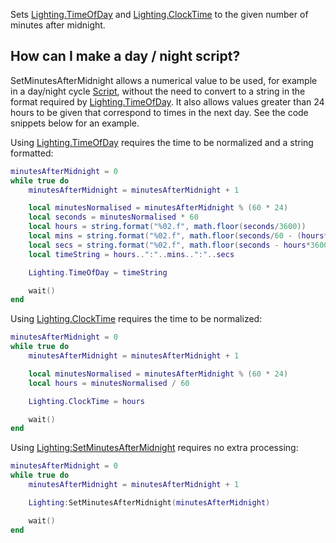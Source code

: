 Sets [Lighting.TimeOfDay](https://developer.roblox.com/en-us/api-reference/property/Lighting/TimeOfDay) and [Lighting.ClockTime](https://developer.roblox.com/en-us/api-reference/property/Lighting/ClockTime) to the given number of minutes after midnight.

How can I make a day / night script?
------------------------------------

SetMinutesAfterMidnight allows a numerical value to be used, for example in a day/night cycle [Script](https://developer.roblox.com/en-us/api-reference/class/Script), without the need to convert to a string in the format required by [Lighting.TimeOfDay](https://developer.roblox.com/en-us/api-reference/property/Lighting/TimeOfDay). It also allows values greater than 24 hours to be given that correspond to times in the next day. See the code snippets below for an example.

Using [Lighting.TimeOfDay](https://developer.roblox.com/en-us/api-reference/property/Lighting/TimeOfDay) requires the time to be normalized and a string formatted:

```Lua
minutesAfterMidnight = 0
while true do
	minutesAfterMidnight = minutesAfterMidnight + 1

	local minutesNormalised = minutesAfterMidnight % (60 * 24)
	local seconds = minutesNormalised * 60
	local hours = string.format("%02.f", math.floor(seconds/3600))
	local mins = string.format("%02.f", math.floor(seconds/60 - (hours*60)))
	local secs = string.format("%02.f", math.floor(seconds - hours*3600 - mins *60))
	local timeString = hours..":"..mins..":"..secs

	Lighting.TimeOfDay = timeString

	wait()
end
``` 

Using [Lighting.ClockTime](https://developer.roblox.com/en-us/api-reference/property/Lighting/ClockTime) requires the time to be normalized:

```Lua
minutesAfterMidnight = 0
while true do
	minutesAfterMidnight = minutesAfterMidnight + 1

	local minutesNormalised = minutesAfterMidnight % (60 * 24)
	local hours = minutesNormalised / 60

	Lighting.ClockTime = hours

	wait()
end
``` 

Using [Lighting:SetMinutesAfterMidnight](https://developer.roblox.com/en-us/api-reference/function/Lighting/SetMinutesAfterMidnight) requires no extra processing:

```Lua
minutesAfterMidnight = 0
while true do
	minutesAfterMidnight = minutesAfterMidnight + 1

	Lighting:SetMinutesAfterMidnight(minutesAfterMidnight)

	wait()
end
```